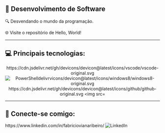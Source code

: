 ## 🧊 Desenvolvimento de Software
🔍 Desvendando o mundo da programação.

🌐 Visite o repositório de Hello, World!

---

## 💻 Principais tecnologias:

<p align="center">
  https://cdn.jsdelivr.net/gh/devicons/devicon@latest/icons/vscode/vscode-original.svg
  <img src="https://cdn.jsdelivr.net/gh/devicons/devicon@latest/icons/powershell/powershell-original.svg" alt="PowerShelldelivrvicons/devicon@latest/icons/windows8/windows8-original.svg
  https://cdn.jsdelivr.net/gh/devicons/devicon@latest/icons/github/github-original.svg
  <img src="https://cdn.jsdelivr.net/gh/devicons/devicon@latest/icons/python/python-originalps://cdn.jsdelivr.net/gh/devicons/devicon@latest/icons/docker/docker-original.svg
  <img srccdn.jsdelivr.net/gh/devicons/devicon@latest/icons/linux/linux-original.svg
  <img src="https://cdn.jsdelivr.net/gh/devicons/devicon@latest/icons/azure/azure-original.svg/cdn.jsdelivr.net/gh/devicons/devicon@latest/icons/csharp/csharp-original.svg
  <img src="https://img.icons8.com/?size=1540qwo6w&format=png
  https://www.svgrepo.com/show/331760/sql-database-generic.svg
</p>

---

## 👋 Conecte-se comigo:

<p>
  https://www.linkedin.com/in/fabriciovianaribeiro/
    <img src="https://cdn.jsdelivr.net/gh/devicons/devicon@latest/icons/linkedin/linkedin-original.svg" alt="LinkedIn" widthenter">
  <picture>
    <source media="(prefers-color-scheme: dark)" srcset="https://raw.githubusercontent.com/lucas-bardeli/lucas-bardeli/output/github-contribution-grid/lucas-bardeli/lucas-bardeli/output/github-contribution-grid-snake.svg
    https://raw.githubusercontent.com/lucas-bardeli/lucas-bardeli/output/github-contribution-grid-snake.svg
  </picture>
</div>
-->
